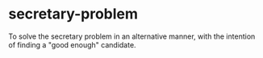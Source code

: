 # secretary-problem
 To solve the secretary problem in an alternative manner, with the intention of finding a "good enough" candidate.
